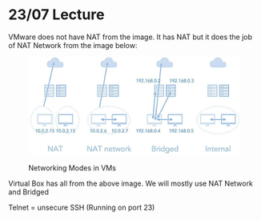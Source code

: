 # 23/07 Lecture

VMware does not have NAT from the image. It has NAT but it does the job of NAT Network from the image below:

<figure><img src="../../.gitbook/assets/image (1).png" alt=""><figcaption><p>Networking Modes in VMs</p></figcaption></figure>

Virtual Box has all from the above image. We will mostly use NAT Network and Bridged

Telnet = unsecure SSH (Running on port 23)
